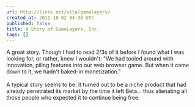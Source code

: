 ```yaml
---
url: http://links.net/vita/gamelayers/
created_at: 2011-10-02 04:38 UTC
published: false
title: A Story of GameLayers, Inc.
tags: []
---
```


A great story. Though I had to read 2/3s of it before I found what I was looking for, or rather, knew I wouldn't: "We had tooled around with innovation, piling features into our web browser game. But when it came down to it, we hadn't baked-in monetization."<br><br>A typical story seems to be: it turned out to be a niche product that had already penetrated its market by the time it left Beta... thus alienating all those people who expected it to continue being free.

